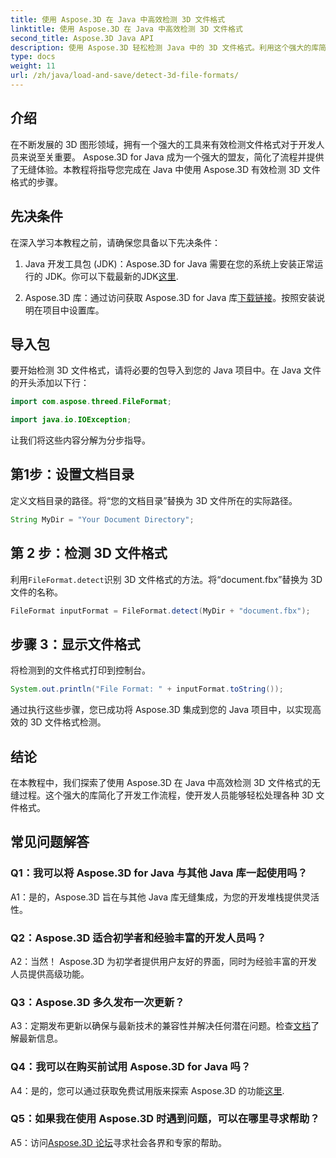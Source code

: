 ```yaml
---
title: 使用 Aspose.3D 在 Java 中高效检测 3D 文件格式
linktitle: 使用 Aspose.3D 在 Java 中高效检测 3D 文件格式
second_title: Aspose.3D Java API
description: 使用 Aspose.3D 轻松检测 Java 中的 3D 文件格式。利用这个强大的库简化您的开发流程。
type: docs
weight: 11
url: /zh/java/load-and-save/detect-3d-file-formats/
---
```

## 介绍

在不断发展的 3D 图形领域，拥有一个强大的工具来有效检测文件格式对于开发人员来说至关重要。 Aspose.3D for Java 成为一个强大的盟友，简化了流程并提供了无缝体验。本教程将指导您完成在 Java 中使用 Aspose.3D 有效检测 3D 文件格式的步骤。

## 先决条件

在深入学习本教程之前，请确保您具备以下先决条件：

1. Java 开发工具包 (JDK)：Aspose.3D for Java 需要在您的系统上安装正常运行的 JDK。你可以下载最新的JDK[这里](https://www.oracle.com/java/technologies/javase-downloads.html).

2.  Aspose.3D 库：通过访问获取 Aspose.3D for Java 库[下载链接](https://releases.aspose.com/3d/java/)。按照安装说明在项目中设置库。

## 导入包

要开始检测 3D 文件格式，请将必要的包导入到您的 Java 项目中。在 Java 文件的开头添加以下行：

```java
import com.aspose.threed.FileFormat;

import java.io.IOException;
```

让我们将这些内容分解为分步指导。

## 第1步：设置文档目录

定义文档目录的路径。将“您的文档目录”替换为 3D 文件所在的实际路径。

```java
String MyDir = "Your Document Directory";
```

## 第 2 步：检测 3D 文件格式

利用`FileFormat.detect`识别 3D 文件格式的方法。将“document.fbx”替换为 3D 文件的名称。

```java
FileFormat inputFormat = FileFormat.detect(MyDir + "document.fbx");
```

## 步骤 3：显示文件格式

将检测到的文件格式打印到控制台。

```java
System.out.println("File Format: " + inputFormat.toString());
```

通过执行这些步骤，您已成功将 Aspose.3D 集成到您的 Java 项目中，以实现高效的 3D 文件格式检测。

## 结论

在本教程中，我们探索了使用 Aspose.3D 在 Java 中高效检测 3D 文件格式的无缝过程。这个强大的库简化了开发工作流程，使开发人员能够轻松处理各种 3D 文件格式。

## 常见问题解答

### Q1：我可以将 Aspose.3D for Java 与其他 Java 库一起使用吗？

A1：是的，Aspose.3D 旨在与其他 Java 库无缝集成，为您的开发堆栈提供灵活性。

### Q2：Aspose.3D 适合初学者和经验丰富的开发人员吗？

A2：当然！ Aspose.3D 为初学者提供用户友好的界面，同时为经验丰富的开发人员提供高级功能。

### Q3：Aspose.3D 多久发布一次更新？

 A3：定期发布更新以确保与最新技术的兼容性并解决任何潜在问题。检查[文档](https://reference.aspose.com/3d/java/)了解最新信息。

### Q4：我可以在购买前试用 Aspose.3D for Java 吗？

 A4：是的，您可以通过获取免费试用版来探索 Aspose.3D 的功能[这里](https://releases.aspose.com/).

### Q5：如果我在使用 Aspose.3D 时遇到问题，可以在哪里寻求帮助？

A5：访问[Aspose.3D 论坛](https://forum.aspose.com/c/3d/18)寻求社会各界和专家的帮助。